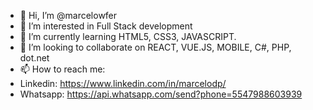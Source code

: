 - 👋 Hi, I’m @marcelowfer
- 👀 I’m interested in Full Stack development
- 🌱 I’m currently learning HTML5, CSS3, JAVASCRIPT.
- 💞️ I’m looking to collaborate on REACT, VUE.JS, MOBILE, C#, PHP, dot.net
- 📫 How to reach me:
- Linkedin: https://www.linkedin.com/in/marcelodp/
- Whatsapp: https://api.whatsapp.com/send?phone=5547988603939 

<!---
marcelowfer/marcelowfer is a ✨ special ✨ repository because its `README.md` (this file) appears on your GitHub profile.
You can click the Preview link to take a look at your changes.
--->
